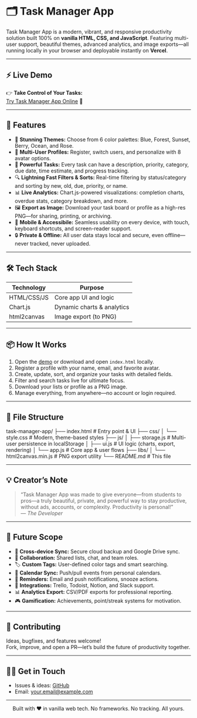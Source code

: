 # 🗂️ Task Manager App

Task Manager App is a modern, vibrant, and responsive productivity solution built 100% on **vanilla HTML, CSS, and JavaScript**. Featuring multi-user support, beautiful themes, advanced analytics, and image exports—all running locally in your browser and deployable instantly on **Vercel**.

---

## ⚡ Live Demo

👉 **Take Control of Your Tasks:**  
[Try Task Manager App Online](https://task-manager-app-iota-wheat.vercel.app/) 🚀

---

## 🚀 Features

- 🎨 **Stunning Themes:** Choose from 6 color palettes: Blue, Forest, Sunset, Berry, Ocean, and Rose.
- 👤 **Multi-User Profiles:** Register, switch users, and personalize with 8 avatar options.
- 📝 **Powerful Tasks:** Every task can have a description, priority, category, due date, time estimate, and progress tracking.
- 🔍 **Lightning Fast Filters & Sorts:** Real-time filtering by status/category and sorting by new, old, due, priority, or name.
- 📊 **Live Analytics:** Chart.js-powered visualizations: completion charts, overdue stats, category breakdown, and more.
- 🖼️ **Export as Image:** Download your task board or profile as a high-res PNG—for sharing, printing, or archiving.
- 📱 **Mobile & Accessibile:** Seamless usability on every device, with touch, keyboard shortcuts, and screen-reader support.
- 🔒 **Private & Offline:** All user data stays local and secure, even offline—never tracked, never uploaded.

---

## 🛠️ Tech Stack

| Technology     | Purpose                           |
| -------------- | --------------------------------- |
| HTML/CSS/JS    | Core app UI and logic             |
| Chart.js       | Dynamic charts & analytics        |
| html2canvas    | Image export (to PNG)             |

---

## 📦 How It Works

1. Open the [demo](https://task-manager-app-iota-wheat.vercel.app/) or download and open `index.html` locally.
2. Register a profile with your name, email, and favorite avatar.
3. Create, update, sort, and organize your tasks with detailed fields.
4. Filter and search tasks live for ultimate focus.
5. Download your lists or profile as a PNG image.
6. Manage everything, from anywhere—no account or login required.

---

## 📁 File Structure

task-manager-app/
├── index.html # Entry point & UI
├── css/
│ └── style.css # Modern, theme-based styles
├── js/
│ ├── storage.js # Multi-user persistence in localStorage
│ ├── ui.js # UI logic (charts, export, rendering)
│ └── app.js # Core app & user flows
├── libs/
│ └── html2canvas.min.js # PNG export utility
└── README.md # This file


---

## 💡 Creator’s Note

> “Task Manager App was made to give everyone—from students to pros—a truly beautiful, private, and powerful way to stay productive, without ads, accounts, or complexity. Productivity is personal!”  
> — *The Developer*

---

## 🔭 Future Scope

- 🔄 **Cross-device Sync:** Secure cloud backup and Google Drive sync.
- 🤝 **Collaboration:** Shared lists, chat, and team roles.
- 🏷️ **Custom Tags:** User-defined color tags and smart searching.
- 📅 **Calendar Sync:** Push/pull events from personal calendars.
- 🔔 **Reminders:** Email and push notifications, snooze actions.
- 🧩 **Integrations:** Trello, Todoist, Notion, and Slack support.
- 📊 **Analytics Export:** CSV/PDF exports for professional reporting.
- 🎮 **Gamification:** Achievements, point/streak systems for motivation.

---

## 🤝 Contributing

Ideas, bugfixes, and features welcome!  
Fork, improve, and open a PR—let’s build the future of productivity together.

---

## 🙋‍♂️ Get in Touch

- Issues & ideas: [GitHub](https://github.com/yourusername/task-manager-app)
- Email: [your.email@example.com](mailto:your.email@example.com)

---

<div align="center">
Built with ❤️ in vanilla web tech. No frameworks. No tracking. All yours.
</div>
